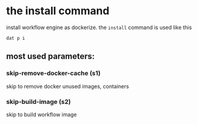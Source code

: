 # the install command


install workflow engine as dockerize.
the `install` command is used like this
```shell
dat p i
```

## most used parameters:

### skip-remove-docker-cache (s1)
skip to remove docker unused images, containers

### skip-build-image (s2)
skip to build workflow image
